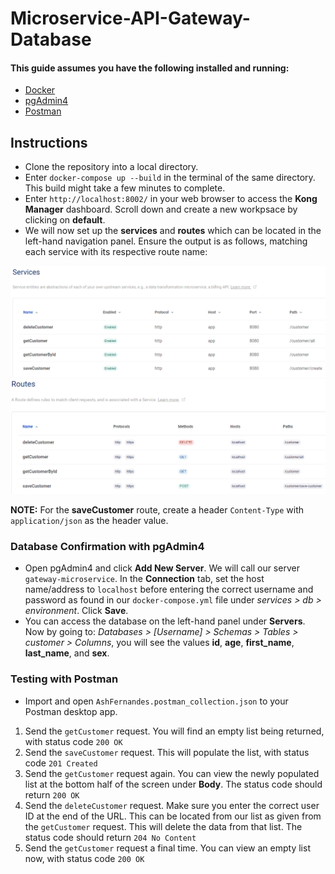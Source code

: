 # Microservice-API-Gateway-Database

#### This guide assumes you have the following installed and running:
* [Docker](https://www.docker.com/products/docker-desktop/)
* [pgAdmin4](https://www.pgadmin.org/download/)
* [Postman](https://www.postman.com/downloads/)

## Instructions 
- Clone the repository into a local directory.
- Enter ``docker-compose up --build`` in the terminal of the same directory. This build might take a few minutes to complete.
- Enter ``http://localhost:8002/`` in your web browser to access the **Kong Manager** dashboard. Scroll down and create a new workpsace by clicking on **default**.
- We will now set up the **services** and **routes** which can be located in the left-hand navigation panel. Ensure the output is as follows, matching each service with its respective route name:

![services](https://github.com/AshFernandes-IW/Microservice-API-Gateway-Database/blob/master/img/service.png)
![routes](https://github.com/AshFernandes-IW/Microservice-API-Gateway-Database/blob/master/img/route.png)

**NOTE:** For the **saveCustomer** route, create a header ``Content-Type`` with ``application/json`` as the header value.

### Database Confirmation with pgAdmin4
- Open pgAdmin4 and click **Add New Server**. We will call our server ``gateway-microservice``. In the **Connection** tab, set the host name/address to ``localhost`` before entering the correct username and password as found in our ``docker-compose.yml`` file under *services > db > environment*. Click **Save**.
- You can access the database on the left-hand panel under **Servers**.
Now by going to: *Databases > [Username] > Schemas > Tables > customer > Columns*, you will see the values **id**, **age**, **first_name**, **last_name**, and **sex**.

### Testing with Postman
- Import and open ``AshFernandes.postman_collection.json`` to your Postman desktop app.
1. Send the ``getCustomer`` request. You will find an empty list being returned, with status code ``200 OK``
2. Send the ``saveCustomer`` request. This will populate the list, with status code ``201 Created``
3. Send the ``getCustomer`` request again. You can view the newly populated list at the bottom half of the screen under **Body**. The status code should return ``200 OK``
4. Send the ``deleteCustomer`` request. Make sure you enter the correct user ID at the end of the URL. This can be located from our list as given from the ``getCustomer`` request. This will delete the data from that list. The status code should return ``204 No Content``
5. Send the ``getCustomer`` request a final time. You can view an empty list now, with status code ``200 OK``

